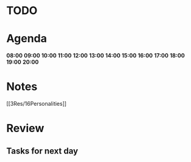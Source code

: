 # TODO 
# Agenda
**08:00**
**09:00**
**10:00**
**11:00**
**12:00**
**13:00**
**14:00**
**15:00**
**16:00**
**17:00**
**18:00**
**19:00**
**20:00**
# Notes
[[3Res/16Personalities]]

# Review
## Tasks for next day